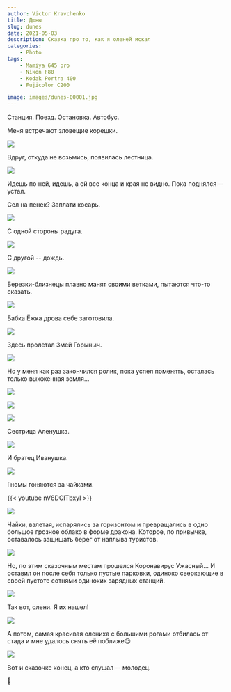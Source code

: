 ```yaml
---
author: Victor Kravchenko
title: Дюны
slug: dunes
date: 2021-05-03
description: Сказка про то, как я оленей искал
categories:
    - Photo
tags:
    - Mamiya 645 pro
    - Nikon F80
    - Kodak Portra 400
    - Fujicolor C200

image: images/dunes-00001.jpg
---
```


Станция. Поезд. Остановка. Автобус.

Меня встречают зловещие корешки.

![](images/dunes-00002.jpg)

Вдруг, откуда не возьмись, появилась лестница.

![](images/dunes-00004.jpg)

Идешь по ней, идешь, а ей все конца и края не видно. Пока поднялся -- устал.

Сел на пенек? Заплати косарь.

![](images/dunes-00005.jpg)

С одной стороны радуга.

![](images/dunes-00006.jpg)

С другой -- дождь.

![](images/dunes-00007.jpg)

Березки-близнецы плавно манят своими ветками, пытаются что-то сказать.

![](images/dunes-00008.jpg)

Бабка Ёжка дрова себе заготовила.

![](images/dunes-00009.jpg)
<!-- ![](images/dunes-00010.jpg) -->

Здесь пролетал Змей Горыныч. 

![](images/dunes-00011.jpg)

Но у меня как раз закончился ролик, пока успел поменять, осталась только выжженная земля...

![](images/dunes-00012.jpg)

![](images/dunes-00013.jpg)

![](images/dunes-00014.jpg)

Сестрица Аленушка.

![](images/dunes-00015.jpg)

И братец Иванушка.

![](images/dunes-00016.jpg)

Гномы гоняются за чайками.

{{< youtube nV8DCITbxyI >}}

![](images/dunes-00017.jpg)

Чайки, взлетая, испарялись за горизонтом и превращались в одно большое грозное облако в форме дракона. Которое, по привычке, оставалось защищать берег от наплыва туристов.

![](images/dunes-00018.jpg)

Но, по этим сказочным местам прошелся Коронавирус Ужасный... И оставил он после себя только пустые парковки, одиноко сверкающие в своей пустоте сотнями одиноких зарядных станций.

![](images/dunes-00019.jpg)

Так вот, олени. Я их нашел!

![](images/dunes-00020.jpg)

А потом, самая красивая олениха с большими рогами отбилась от стада и мне удалось снять её поближе😍

![](images/dunes-00021.jpg)

Вот и сказочке конец, а кто слушал -- молодец.

🐍 
